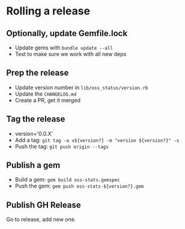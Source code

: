 # Rolling a release

## Optionally, update Gemfile.lock

* Update gems with `bundle update --all`
* Test to make sure we work with all new deps

## Prep the release

* Update version number in `lib/oss_status/version.rb`
* Update the `CHANGELOG.md`
* Create a PR, get it merged

## Tag the release

* version='0.0.X'
* Add a tag: `git tag -a v${version?} -m "version ${version?}" -s`
* Push the tag: `git push origin --tags`

## Publish a gem

* Build a gem: `gem build oss-stats.gemspec`
* Push the gem: `gem push oss-stats-${version?}.gem`

## Publish GH Release

Go to release, add new one.

